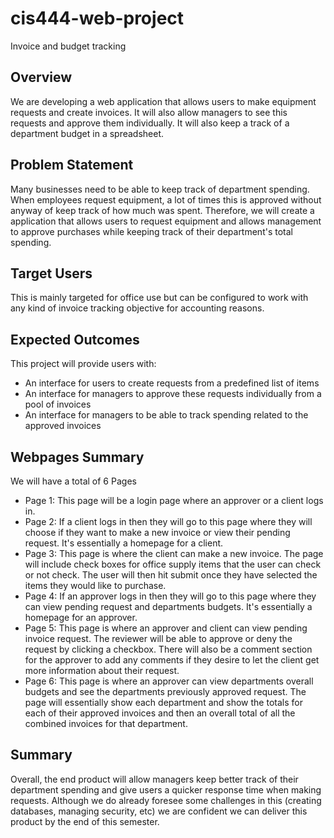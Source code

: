 # cis444-web-project
Invoice and budget tracking
## Overview
We are developing a web application that allows users to make equipment requests and create invoices. It will also allow managers to see this requests and approve them individually. It will also keep a track of a department budget in a spreadsheet.

## Problem Statement
Many businesses need to be able to keep track of department spending. When employees request equipment, a lot of times this is approved without anyway of keep track of how much was spent. Therefore, we will create a application that allows users to request equipment and allows management to approve purchases while keeping track of their department's total spending.

## Target Users
This is mainly targeted for office use but can be configured to work with any kind of invoice tracking objective for accounting reasons.

## Expected Outcomes
This project will provide users with:
* An interface for users to create requests from a predefined list of items
* An interface for managers to approve these requests individually from a pool of invoices
* An interface for managers to be able to track spending related to the approved invoices

## Webpages Summary
We will have a total of 6 Pages

* Page 1: This page will be a login page where an approver or a client logs in.
* Page 2: If a client logs in then they will go to this page where they will choose if they want to make a new invoice or view their pending request. It's essentially a homepage for a client.
* Page 3: This page is where the client can make a new invoice. The page will include check boxes for office supply items that the user can check or not check. The user will then hit submit once they have selected the items they would like to purchase.
* Page 4: If an approver logs in then they will go to this page where they can view pending request and departments budgets. It's essentially a homepage for an approver.
* Page 5: This page is where an approver and client can view pending invoice request. The reviewer will be able to approve or deny the request by clicking a checkbox. There will also be a comment section for the approver to add any comments if they desire to let the client get more information about their request.
* Page 6: This page is where an approver can view departments overall budgets and see the departments previously approved request. The page will essentially show each department and show the totals for each of their approved invoices and then an overall total of all the combined invoices for that department.
 
## Summary
Overall, the end product will allow managers keep better track of their department spending and give users a quicker response time when making requests. Although we do already foresee some challenges in this (creating databases, managing security, etc) we are confident we can deliver this product by the end of this semester.
